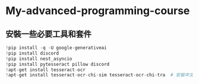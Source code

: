 # My-advanced-programming-course
## 安裝一些必要工具和套件
```python
!pip install -q -U google-generativeai
!pip install discord
!pip install nest_asyncio
!pip install pytesseract pillow discord
!apt-get install tesseract-ocr
!apt-get install tesseract-ocr-chi-sim tesseract-ocr-chi-tra  # 安裝中文語言包
```
